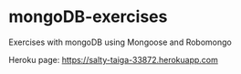 # mongoDB-exercises
Exercises with mongoDB using Mongoose and Robomongo

Heroku page: https://salty-taiga-33872.herokuapp.com